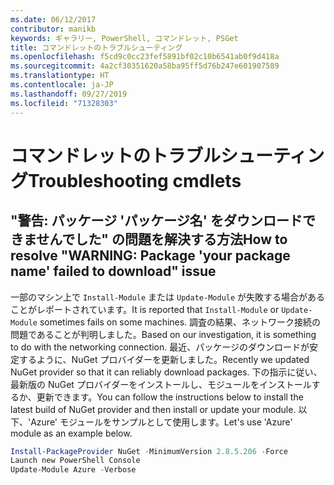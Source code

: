 ```yaml
---
ms.date: 06/12/2017
contributor: manikb
keywords: ギャラリー, PowerShell, コマンドレット, PSGet
title: コマンドレットのトラブルシューティング
ms.openlocfilehash: f5cd9c0cc23fef5891bf02c10b6541ab0f9d418a
ms.sourcegitcommit: 4a2cf30351620a58ba95ff5d76b247e601907589
ms.translationtype: HT
ms.contentlocale: ja-JP
ms.lasthandoff: 09/27/2019
ms.locfileid: "71328303"
---
```

# <a name="troubleshooting-cmdlets"></a><span data-ttu-id="49bdc-103">コマンドレットのトラブルシューティング</span><span class="sxs-lookup"><span data-stu-id="49bdc-103">Troubleshooting cmdlets</span></span>

## <a name="how-to-resolve-warning-package-your-package-name-failed-to-download-issue"></a><span data-ttu-id="49bdc-104">"警告: パッケージ 'パッケージ名' をダウンロードできませんでした" の問題を解決する方法</span><span class="sxs-lookup"><span data-stu-id="49bdc-104">How to resolve "WARNING: Package 'your package name' failed to download" issue</span></span>

<span data-ttu-id="49bdc-105">一部のマシン上で `Install-Module` または `Update-Module` が失敗する場合があることがレポートされています。</span><span class="sxs-lookup"><span data-stu-id="49bdc-105">It is reported that `Install-Module` or `Update-Module` sometimes fails on some machines.</span></span>
<span data-ttu-id="49bdc-106">調査の結果、ネットワーク接続の問題であることが判明しました。</span><span class="sxs-lookup"><span data-stu-id="49bdc-106">Based on our investigation, it is something to do with the networking connection.</span></span>
<span data-ttu-id="49bdc-107">最近、パッケージのダウンロードが安定するように、NuGet プロバイダーを更新しました。</span><span class="sxs-lookup"><span data-stu-id="49bdc-107">Recently we updated NuGet provider so that it can reliably download packages.</span></span>
<span data-ttu-id="49bdc-108">下の指示に従い、最新版の NuGet プロバイダーをインストールし、モジュールをインストールするか、更新できます。</span><span class="sxs-lookup"><span data-stu-id="49bdc-108">You can follow the instructions below to install the latest build of NuGet provider and then install or update your module.</span></span>
<span data-ttu-id="49bdc-109">以下、'Azure' モジュールをサンプルとして使用します。</span><span class="sxs-lookup"><span data-stu-id="49bdc-109">Let's use 'Azure' module as an example below.</span></span>

```powershell
Install-PackageProvider NuGet -MinimumVersion 2.8.5.206 -Force
Launch new PowerShell Console
Update-Module Azure -Verbose
```
